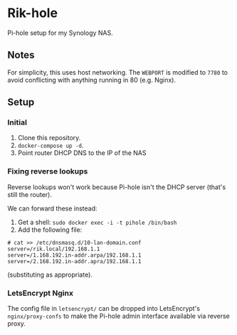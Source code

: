# Rik-hole

Pi-hole setup for my Synology NAS.

## Notes

For simplicity, this uses host networking. The `WEBPORT` is modified to `7780` to avoid conflicting with anything running in 80 (e.g. Nginx).

## Setup 

### Initial

1. Clone this repository.
1. `docker-compose up -d`.
1. Point router DHCP DNS to the IP of the NAS

### Fixing reverse lookups

Reverse lookups won't work because Pi-hole isn't the DHCP server (that's still the router).

We can forward these instead:

1. Get a shell: `sudo docker exec -i -t pihole /bin/bash`
1. Add the following file:

```
# cat >> /etc/dnsmasq.d/10-lan-domain.conf
server=/rik.local/192.168.1.1
server=/1.168.192.in-addr.arpa/192.168.1.1
server=/2.168.192.in-addr.apra/192.168.1.1
```

(substituting as appropriate).

### LetsEncrypt Nginx

The config file in `letsencrypt/` can be dropped into LetsEncrypt's `nginx/proxy-confs` to make the Pi-hole admin interface available via reverse proxy.


